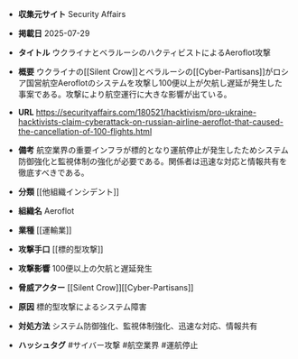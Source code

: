 - **収集元サイト**
Security Affairs

- **掲載日**
2025-07-29

- **タイトル**
ウクライナとベラルーシのハクティビストによるAeroflot攻撃

- **概要**
ウクライナの[[Silent Crow]]とベラルーシの[[Cyber-Partisans]]がロシア国営航空Aeroflotのシステムを攻撃し100便以上が欠航し遅延が発生した事案である。攻撃により航空運行に大きな影響が出ている。

- **URL**
https://securityaffairs.com/180521/hacktivism/pro-ukraine-hacktivists-claim-cyberattack-on-russian-airline-aeroflot-that-caused-the-cancellation-of-100-flights.html

- **備考**
航空業界の重要インフラが標的となり運航停止が発生したためシステム防御強化と監視体制の強化が必要である。関係者は迅速な対応と情報共有を徹底すべきである。

- **分類**
[[他組織インシデント]]

- **組織名**
Aeroflot

- **業種**
[[運輸業]]

- **攻撃手口**
[[標的型攻撃]]

- **攻撃影響**
100便以上の欠航と遅延発生

- **脅威アクター**
[[Silent Crow]][[Cyber-Partisans]]

- **原因**
標的型攻撃によるシステム障害

- **対処方法**
システム防御強化、監視体制強化、迅速な対応、情報共有

- **ハッシュタグ**
#サイバー攻撃 #航空業界 #運航停止
